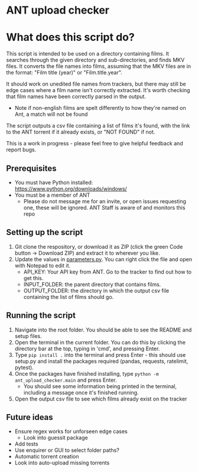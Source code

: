 # ANT upload checker

# What does this script do?
This script is intended to be used on a directory containing films. It searches through the given directory and sub-directories, and finds MKV files. It converts the file names into films, assuming that the MKV files are in the format: "Film title (year)" or "Film.title.year". 

It should work on unedited file names from trackers, but there may still be edge cases where a film name isn't correctly extracted. It's worth checking that film names have been correctly parsed in the output.
* Note if non-english films are spelt differently to how they're named on Ant, a match will not be found

The script outputs a csv file containing a list of films it's found, with the link to the ANT torrent if it already exists, or "NOT FOUND" if not.

This is a work in progress - please feel free to give helpful feedback and report bugs.

## Prerequisites
* You must have Python installed: https://www.python.org/downloads/windows/
* You must be a member of ANT
    * Please do not message me for an invite, or open issues requesting one, these will be ignored. ANT Staff is aware of and monitors this repo

## Setting up the script

1. Git clone the respository, or download it as ZIP (click the green Code button -> Download ZIP) and extract it to wherever you like.
2. Update the values in [parameters.py](ant_upload_checker\parameters.py). You can right click the file and open with Notepad to edit it.
    * API_KEY: Your API key from ANT. Go to the tracker to find out how to get this.
    * INPUT_FOLDER: the parent directory that contains films.
    * OUTPUT_FOLDER: the directory in which the output csv file containing the list of films should go.

## Running the script
1. Navigate into the root folder. You should be able to see the README and setup files.
2. Open the terminal in the current folder. You can do this by clicking the directory bar at the top, typing in 'cmd', and pressing Enter.
3. Type `pip install .` into the terminal and press Enter - this should use setup.py and install the packages required (pandas, requests, ratelimit, pytest).
4. Once the packages have finished installing, type `python -m ant_upload_checker.main` and press Enter.
    * You should see some information being printed in the terminal, including a message once it's finished running.
5. Open the output csv file to see which films already exist on the tracker


## Future ideas
* Ensure regex works for unforseen edge cases
    * Look into guessit package
* Add tests
* Use enquirer or GUI to select folder paths?
* Automatic torrent creation
* Look into auto-upload missing torrents